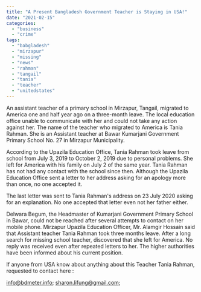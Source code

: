 ```yaml
---
title: "A Present Bangladesh Government Teacher is Staying in USA!"
date: "2021-02-15"
categories: 
  - "business"
  - "crime"
tags: 
  - "babgladesh"
  - "mirzapur"
  - "missing"
  - "news"
  - "rahman"
  - "tangail"
  - "tania"
  - "teacher"
  - "unitedstates"
---
```


An assistant teacher of a primary school in Mirzapur, Tangail, migrated to America one and half year ago on a three-month leave. The local education office unable to communicate with her and could not take any action against her. The name of the teacher who migrated to America is Tania Rahman. She is an Assistant teacher at Bawar Kumarjani Government Primary School No. 27 in Mirzapur Municipality.  
  
According to the Upazila Education Office, Tania Rahman took leave from school from July 3, 2019 to October 2, 2019 due to personal problems. She left for America with his family on July 2 of the same year. Tania Rahman has not had any contact with the school since then. Although the Upazila Education Office sent a letter to her address asking for an apology more than once, no one accepted it.  
  
The last letter was sent to Tania Rahman's address on 23 July 2020 asking for an explanation. No one accepted that letter even not her father either.  
  
Delwara Begum, the Headmaster of Kumarjani Government Primary School in Bawar, could not be reached after several attempts to contact on her mobile phone. Mirzapur Upazila Education Officer, Mr. Alamgir Hossain said that Assistant teacher Tania Rahman took three months leave. After a long search for missing school teacher, discovered that she left for America. No reply was received even after repeated letters to her. The higher authorities have been informed about his current position.

If anyone from USA know about anything about this Teacher Tania Rahman, requested to contact here :

info@bdmeter.info; sharon.lifung@gmail.com;